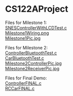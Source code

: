 # CS122AProject

Files for Milestone 1:\
[SNESControllerWithLCDTest.c](https://github.com/ehauf001/CS122AProject/blob/master/SNESControllerWithLCDTest.c)\
[Milestone1Wiring.png](https://github.com/ehauf001/CS122AProject/blob/master/Milestone1Wiring.png)\
[Milestone1Pic.jpg](https://github.com/ehauf001/CS122AProject/blob/master/Milestone1Pic.jpg)


Files for Milestone 2:\
[ControllerBluetoothTest.c](https://github.com/ehauf001/CS122AProject/blob/master/ControllerBluetoothTest.c)\
[CarBluetoothTest.c](https://github.com/ehauf001/CS122AProject/blob/master/CarBluetoothTest.c)\
[Milestone2ControllerPic.jpg](https://github.com/ehauf001/CS122AProject/blob/master/Milestone2ControllerPic.jpg)\
[Milestone2ReceiverPic.jpg](https://github.com/ehauf001/CS122AProject/blob/master/Milestone2ReceiverPic.jpg)

Files for Final Demo:\
[ControllerFINAL.c](https://github.com/ehauf001/CS122AProject/blob/master/ControllerFINAL.c)\
[RCCarFINAL.c](https://github.com/ehauf001/CS122AProject/blob/master/RCCarFINAL.c)
